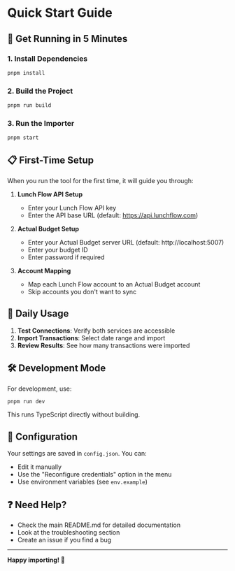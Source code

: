 # Quick Start Guide

## 🚀 Get Running in 5 Minutes

### 1. Install Dependencies
```bash
pnpm install
```

### 2. Build the Project
```bash
pnpm run build
```

### 3. Run the Importer
```bash
pnpm start
```

## 📋 First-Time Setup

When you run the tool for the first time, it will guide you through:

1. **Lunch Flow API Setup**
   - Enter your Lunch Flow API key
   - Enter the API base URL (default: https://api.lunchflow.com)

2. **Actual Budget Setup**
   - Enter your Actual Budget server URL (default: http://localhost:5007)
   - Enter your budget ID
   - Enter password if required

3. **Account Mapping**
   - Map each Lunch Flow account to an Actual Budget account
   - Skip accounts you don't want to sync

## 🔄 Daily Usage

1. **Test Connections**: Verify both services are accessible
2. **Import Transactions**: Select date range and import
3. **Review Results**: See how many transactions were imported

## 🛠️ Development Mode

For development, use:
```bash
pnpm run dev
```

This runs TypeScript directly without building.

## 📁 Configuration

Your settings are saved in `config.json`. You can:
- Edit it manually
- Use the "Reconfigure credentials" option in the menu
- Use environment variables (see `env.example`)

## ❓ Need Help?

- Check the main README.md for detailed documentation
- Look at the troubleshooting section
- Create an issue if you find a bug

---

**Happy importing! 🎉**

